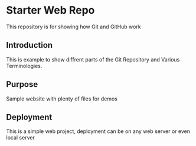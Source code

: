# Starter Web Repo

This repository is for showing how Git and GitHub work

## Introduction

This is example to show diffrent parts of the Git Repository and Various Terminologies.

## Purpose

Sample website with plenty of files for demos
## Deployment

This is a simple web project, deployment can be on any web server or even local server